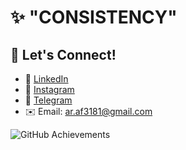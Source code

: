 
# ✨ "CONSISTENCY"

## 🔗 Let's Connect!
- 📝 [LinkedIn](https://linkedin.com/in/alireza3181)
- 📝 [Instagram](https://instagram.com/alir_aa)
- 📝 [Telegram](https://t.me/Alir_aa)
- ✉️ Email: ar.af3181@gmail.com

![GitHub Achievements](https://github-profile-trophy.vercel.app/?username=Alireza3181&theme=radical)
<!---
Alireza3181/Alireza3181 is a ✨ special ✨ repository because its `README.md` (this file) appears on your GitHub profile.
You can click the Preview link to take a look at your changes.
--->




